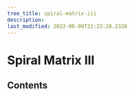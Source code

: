 ```yaml
---
tree_title: spiral-matrix-iii
description: 
last_modified: 2022-06-09T21:23:28.2328
---
```


# Spiral Matrix III

## Contents

